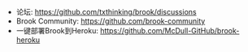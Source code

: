 * 论坛: https://github.com/txthinking/brook/discussions
* Brook Community: https://github.com/brook-community
* 一键部署Brook到Heroku: https://github.com/McDull-GitHub/brook-heroku
